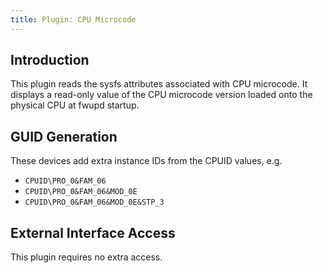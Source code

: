 ```yaml
---
title: Plugin: CPU Microcode
---
```


## Introduction

This plugin reads the sysfs attributes associated with CPU microcode.
It displays a read-only value of the CPU microcode version loaded onto
the physical CPU at fwupd startup.

## GUID Generation

These devices add extra instance IDs from the CPUID values, e.g.

* `CPUID\PRO_0&FAM_06`
* `CPUID\PRO_0&FAM_06&MOD_0E`
* `CPUID\PRO_0&FAM_06&MOD_0E&STP_3`

## External Interface Access

This plugin requires no extra access.

